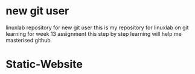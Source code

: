 # new git user
linuxlab repository for new git user
this is my repository for linuxlab on git learning for week 13 assignment
this step by step learning will help me masterised github
# Static-Website
